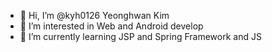 - 👋 Hi, I’m @kyh0126 Yeonghwan Kim 
- 👀 I’m interested in Web and Android develop
- 🌱 I’m currently learning JSP and Spring Framework and JS

<!---
kyh0126/kyh0126 is a ✨ special ✨ repository because its `README.md` (this file) appears on your GitHub profile.
You can click the Preview link to take a look at your changes.
--->

